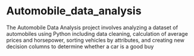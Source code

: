# Automobile_data_analysis
The Automobile Data Analysis project involves analyzing a dataset of automobiles using Python including data cleaning, calculation of average prices and horsepower, sorting vehicles by attributes, and creating new decision columns to determine whether a car is a good buy
